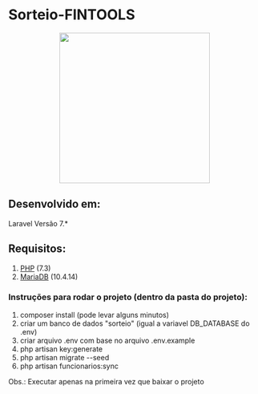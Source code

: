 # Sorteio-FINTOOLS

<p style="text-align: center;">
    <img src="https://encrypted-tbn0.gstatic.com/images?q=tbn%3AANd9GcQIAOtqQ5is5vwbcEn0ZahZfMxz1QIeAYtFfnLdkCXu1sqAGbnX" width="300">
</p>

## Desenvolvido em:
Laravel Versão 7.*

## Requisitos:
1. [PHP](https://www.php.net/) (7.3)
2. [MariaDB](https://mariadb.org/) (10.4.14)

### Instruções para rodar o projeto (dentro da pasta do projeto):

1. composer install (pode levar alguns minutos)
2. criar um banco de dados "sorteio" (igual a variavel DB_DATABASE do .env)
3. criar arquivo .env com base no arquivo .env.example
4. php artisan key:generate
5. php artisan migrate --seed
6. php artisan funcionarios:sync

Obs.: Executar apenas na primeira vez que baixar o projeto
